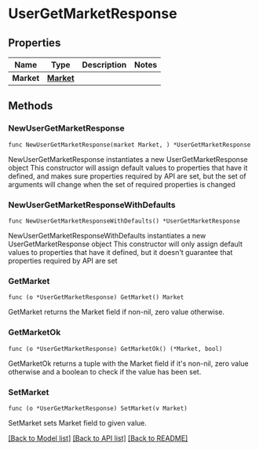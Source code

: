 # UserGetMarketResponse

## Properties

Name | Type | Description | Notes
------------ | ------------- | ------------- | -------------
**Market** | [**Market**](Market.md) |  | 

## Methods

### NewUserGetMarketResponse

`func NewUserGetMarketResponse(market Market, ) *UserGetMarketResponse`

NewUserGetMarketResponse instantiates a new UserGetMarketResponse object
This constructor will assign default values to properties that have it defined,
and makes sure properties required by API are set, but the set of arguments
will change when the set of required properties is changed

### NewUserGetMarketResponseWithDefaults

`func NewUserGetMarketResponseWithDefaults() *UserGetMarketResponse`

NewUserGetMarketResponseWithDefaults instantiates a new UserGetMarketResponse object
This constructor will only assign default values to properties that have it defined,
but it doesn't guarantee that properties required by API are set

### GetMarket

`func (o *UserGetMarketResponse) GetMarket() Market`

GetMarket returns the Market field if non-nil, zero value otherwise.

### GetMarketOk

`func (o *UserGetMarketResponse) GetMarketOk() (*Market, bool)`

GetMarketOk returns a tuple with the Market field if it's non-nil, zero value otherwise
and a boolean to check if the value has been set.

### SetMarket

`func (o *UserGetMarketResponse) SetMarket(v Market)`

SetMarket sets Market field to given value.



[[Back to Model list]](../README.md#documentation-for-models) [[Back to API list]](../README.md#documentation-for-api-endpoints) [[Back to README]](../README.md)


